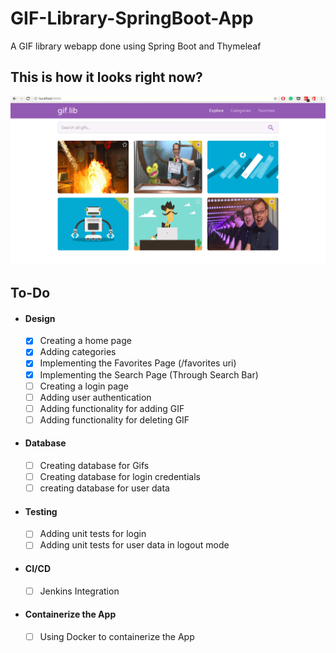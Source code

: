 # GIF-Library-SpringBoot-App
A GIF library webapp done using Spring Boot and Thymeleaf



## This is how it looks right now?

![Gif](giflib.gif)


## To-Do

 - #### Design

    - [X] Creating a home page
    - [X] Adding categories  
    - [X] Implementing the Favorites Page (/favorites uri)
    - [X] Implementing the Search Page (Through Search Bar)
    - [ ] Creating a login page
    - [ ] Adding user authentication
    - [ ] Adding functionality for adding GIF
    - [ ] Adding functionality for deleting GIF

 - #### Database
 
     - [ ] Creating database for Gifs
     - [ ] Creating database for login credentials
     - [ ] creating database for user data
     
 - #### Testing
 
    - [ ] Adding unit tests for login
    - [ ] Adding unit tests for user data in logout mode
  
 - #### CI/CD
 
    - [ ] Jenkins Integration
 
 - #### Containerize the App
    
    - [ ] Using Docker to containerize the App
